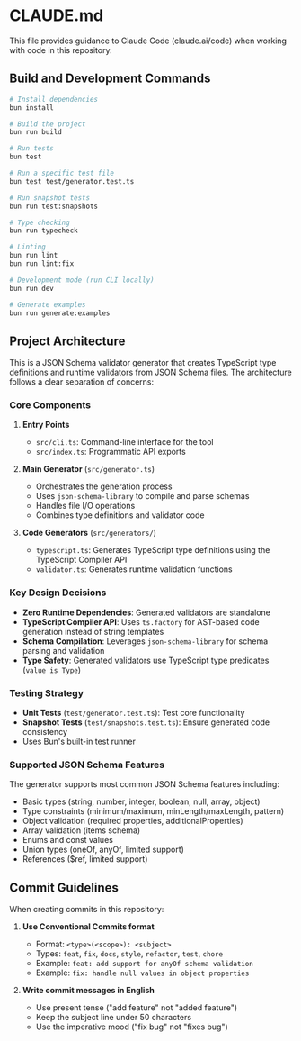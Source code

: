 # CLAUDE.md

This file provides guidance to Claude Code (claude.ai/code) when working with code in this repository.

## Build and Development Commands

```bash
# Install dependencies
bun install

# Build the project
bun run build

# Run tests
bun test

# Run a specific test file
bun test test/generator.test.ts

# Run snapshot tests
bun run test:snapshots

# Type checking
bun run typecheck

# Linting
bun run lint
bun run lint:fix

# Development mode (run CLI locally)
bun run dev

# Generate examples
bun run generate:examples
```

## Project Architecture

This is a JSON Schema validator generator that creates TypeScript type definitions and runtime validators from JSON Schema files. The architecture follows a clear separation of concerns:

### Core Components

1. **Entry Points**
   - `src/cli.ts`: Command-line interface for the tool
   - `src/index.ts`: Programmatic API exports

2. **Main Generator** (`src/generator.ts`)
   - Orchestrates the generation process
   - Uses `json-schema-library` to compile and parse schemas
   - Handles file I/O operations
   - Combines type definitions and validator code

3. **Code Generators** (`src/generators/`)
   - `typescript.ts`: Generates TypeScript type definitions using the TypeScript Compiler API
   - `validator.ts`: Generates runtime validation functions

### Key Design Decisions

- **Zero Runtime Dependencies**: Generated validators are standalone
- **TypeScript Compiler API**: Uses `ts.factory` for AST-based code generation instead of string templates
- **Schema Compilation**: Leverages `json-schema-library` for schema parsing and validation
- **Type Safety**: Generated validators use TypeScript type predicates (`value is Type`)

### Testing Strategy

- **Unit Tests** (`test/generator.test.ts`): Test core functionality
- **Snapshot Tests** (`test/snapshots.test.ts`): Ensure generated code consistency
- Uses Bun's built-in test runner

### Supported JSON Schema Features

The generator supports most common JSON Schema features including:
- Basic types (string, number, integer, boolean, null, array, object)
- Type constraints (minimum/maximum, minLength/maxLength, pattern)
- Object validation (required properties, additionalProperties)
- Array validation (items schema)
- Enums and const values
- Union types (oneOf, anyOf, limited support)
- References ($ref, limited support)

## Commit Guidelines

When creating commits in this repository:

1. **Use Conventional Commits format**
   - Format: `<type>(<scope>): <subject>`
   - Types: `feat`, `fix`, `docs`, `style`, `refactor`, `test`, `chore`
   - Example: `feat: add support for anyOf schema validation`
   - Example: `fix: handle null values in object properties`

2. **Write commit messages in English**
   - Use present tense ("add feature" not "added feature")
   - Keep the subject line under 50 characters
   - Use the imperative mood ("fix bug" not "fixes bug")